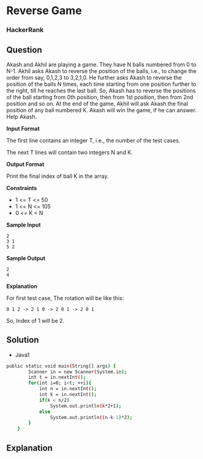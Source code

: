 # Reverse Game

### HackerRank

## Question
Akash and Akhil are playing a game. They have N balls numbered from 0 to N-1. Akhil asks Akash to reverse the position of the balls, i.e., to change the order from say, 0,1,2,3 to 3,2,1,0. He further asks Akash to reverse the position of the balls N times, each time starting from one position further to the right, till he reaches the last ball. So, Akash has to reverse the positions of the ball starting from 0th position, then from 1st position, then from 2nd position and so on. At the end of the game, Akhil will ask Akash the final position of any ball numbered K. Akash will win the game, if he can answer. Help Akash.

**Input Format**

The first line contains an integer T, i.e., the number of the test cases. 

The next T lines will contain two integers N and K.

**Output Format** 

Print the final index of ball K in the array.

**Constraints**

* 1 <= T <= 50
* 1 <= N <= 105
* 0 <= K < N

**Sample Input**
```
2
3 1
5 2
```

**Sample Output**
```
2
4
```

**Explanation**

For first test case, The rotation will be like this: 

`0 1 2 -> 2 1 0 -> 2 0 1 -> 2 0 1`

So, Index of 1 will be 2.

## Solution
* Java1
```bash
public static void main(String[] args) {
        Scanner in = new Scanner(System.in);
        int t = in.nextInt();
        for(int i=0; i<t; ++i){
            int n = in.nextInt();
            int k = in.nextInt();
            if(k < n/2)
                System.out.println(k*2+1);
            else
                System.out.println((n-k-1)*2);
        }
    }
```

## Explanation


